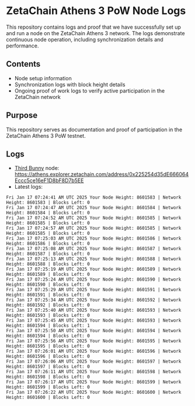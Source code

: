 # ZetaChain Athens 3 PoW Node Logs
This repository contains logs and proof that we have successfully set up and run a node on the ZetaChain Athens 3 network. The logs demonstrate continuous node operation, including synchronization details and performance.

## Contents
- Node setup information
- Synchronization logs with block height details
- Ongoing proof of work logs to verify active participation in the ZetaChain network

## Purpose
This repository serves as documentation and proof of participation in the ZetaChain Athens 3 PoW testnet.

## Logs

- [Third Bunny](https://thirdbunny.xyz/) node: https://athens.explorer.zetachain.com/address/0x225254d35dE666064Eccc5ce16eF1D8bF8D7b5EE
- Latest logs:
```
Fri Jan 17 07:24:41 AM UTC 2025 Your Node Height: 8601583 | Network Height: 8601583 | Blocks Left: 0
Fri Jan 17 07:24:47 AM UTC 2025 Your Node Height: 8601584 | Network Height: 8601584 | Blocks Left: 0
Fri Jan 17 07:24:52 AM UTC 2025 Your Node Height: 8601585 | Network Height: 8601585 | Blocks Left: 0
Fri Jan 17 07:24:57 AM UTC 2025 Your Node Height: 8601585 | Network Height: 8601585 | Blocks Left: 0
Fri Jan 17 07:25:03 AM UTC 2025 Your Node Height: 8601586 | Network Height: 8601586 | Blocks Left: 0
Fri Jan 17 07:25:08 AM UTC 2025 Your Node Height: 8601587 | Network Height: 8601587 | Blocks Left: 0
Fri Jan 17 07:25:13 AM UTC 2025 Your Node Height: 8601588 | Network Height: 8601588 | Blocks Left: 0
Fri Jan 17 07:25:19 AM UTC 2025 Your Node Height: 8601589 | Network Height: 8601589 | Blocks Left: 0
Fri Jan 17 07:25:24 AM UTC 2025 Your Node Height: 8601590 | Network Height: 8601590 | Blocks Left: 0
Fri Jan 17 07:25:29 AM UTC 2025 Your Node Height: 8601591 | Network Height: 8601591 | Blocks Left: 0
Fri Jan 17 07:25:34 AM UTC 2025 Your Node Height: 8601592 | Network Height: 8601592 | Blocks Left: 0
Fri Jan 17 07:25:40 AM UTC 2025 Your Node Height: 8601593 | Network Height: 8601593 | Blocks Left: 0
Fri Jan 17 07:25:45 AM UTC 2025 Your Node Height: 8601593 | Network Height: 8601594 | Blocks Left: 1
Fri Jan 17 07:25:50 AM UTC 2025 Your Node Height: 8601594 | Network Height: 8601594 | Blocks Left: 0
Fri Jan 17 07:25:56 AM UTC 2025 Your Node Height: 8601595 | Network Height: 8601595 | Blocks Left: 0
Fri Jan 17 07:26:01 AM UTC 2025 Your Node Height: 8601596 | Network Height: 8601596 | Blocks Left: 0
Fri Jan 17 07:26:06 AM UTC 2025 Your Node Height: 8601597 | Network Height: 8601597 | Blocks Left: 0
Fri Jan 17 07:26:11 AM UTC 2025 Your Node Height: 8601598 | Network Height: 8601598 | Blocks Left: 0
Fri Jan 17 07:26:17 AM UTC 2025 Your Node Height: 8601599 | Network Height: 8601599 | Blocks Left: 0
Fri Jan 17 07:26:22 AM UTC 2025 Your Node Height: 8601600 | Network Height: 8601600 | Blocks Left: 0
```
